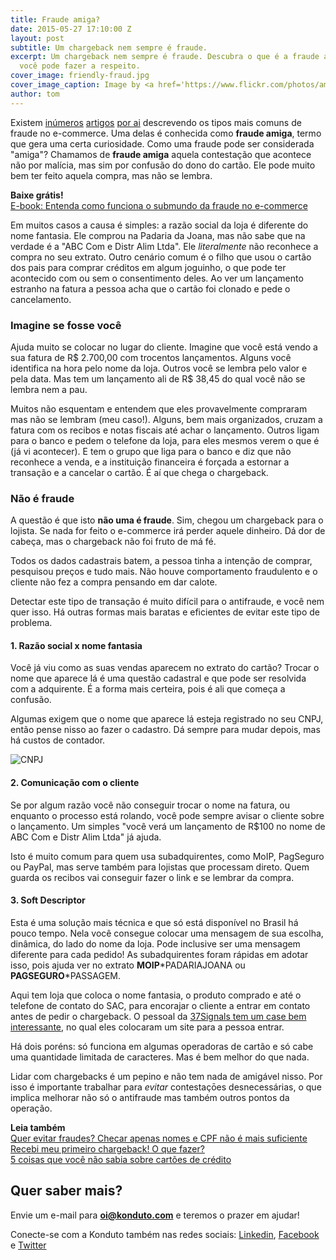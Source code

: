 ```yaml
---
title: Fraude amiga?
date: 2015-05-27 17:10:00 Z
layout: post
subtitle: Um chargeback nem sempre é fraude.
excerpt: Um chargeback nem sempre é fraude. Descubra o que é a fraude amiga e o que
  você pode fazer a respeito.
cover_image: friendly-fraud.jpg
cover_image_caption: Image by <a href='https://www.flickr.com/photos/ameriswede/'>_Dinkel_</a>
author: tom
---
```


Existem [inúmeros](http://www.cursodeecommerce.com.br/blog/tipos-de-fraudes-com-cartoes-de-credito-ecommerce/) [artigos](http://ecommercepordentro.com/tipos-fraude-cartao-credito/) [por ai](http://www.albertovalle.com.br/fraudes-cartoes-de-credito-lojas-virtuais/) descrevendo os tipos mais comuns de fraude no e-commerce. Uma delas é conhecida como **fraude amiga**, termo que gera uma certa curiosidade. Como uma fraude pode ser considerada "amiga"? Chamamos de **fraude amiga** aquela contestação que acontece não por malícia, mas sim por confusão do dono do cartão. Ele pode muito bem ter feito aquela compra, mas não se lembra.

**Baixe grátis!**   
[E-book: Entenda como funciona o submundo da fraude no e-commerce](http://ebooks.konduto.com/submundo-da-fraude?utm_source=konduto&utm_medium=blog&utm_campaign=conteudo)

Em muitos casos a causa é simples: a razão social da loja é diferente do nome fantasia. Ele comprou na Padaria da Joana, mas não sabe que na verdade é a "ABC Com e Distr Alim Ltda". Ele *literalmente* não reconhece a compra no seu extrato. Outro cenário comum é o filho que usou o cartão dos pais para comprar créditos em algum joguinho, o que pode ter acontecido com ou sem o consentimento deles. Ao ver um lançamento estranho na fatura a pessoa acha que o cartão foi clonado e pede o cancelamento.

### Imagine se fosse você

Ajuda muito se colocar no lugar do cliente. Imagine que você está vendo a sua fatura de R$ 2.700,00 com trocentos lançamentos. Alguns você identifica na hora pelo nome da loja. Outros você se lembra pelo valor e pela data. Mas tem um lançamento ali de R$ 38,45 do qual você não se lembra nem a pau.

Muitos não esquentam e entendem que eles provavelmente compraram mas não se lembram (meu caso!). Alguns, bem mais organizados, cruzam a fatura com os recibos e notas fiscais até achar o lançamento. Outros ligam para o banco e pedem o telefone da loja, para eles mesmos verem o que é (já vi acontecer). E tem o grupo que liga para o banco e diz que não reconhece a venda, e a instituição financeira é forçada a estornar a transação e a cancelar o cartão. É aí que chega o chargeback.

### Não é fraude

A questão é que isto **não uma é fraude**. Sim, chegou um chargeback para o lojista. Se nada for feito o e-commerce irá perder aquele dinheiro. Dá dor de cabeça, mas o chargeback não foi fruto de má fé.

Todos os dados cadastrais batem, a pessoa tinha a intenção de comprar, pesquisou preços e tudo mais. Não houve comportamento fraudulento e o cliente não fez a compra pensando em dar calote.

Detectar este tipo de transação é muito difícil para o antifraude, e você nem quer isso. Há outras formas mais baratas e eficientes de evitar este tipo de problema.

#### 1. Razão social x nome fantasia

Você já viu como as suas vendas aparecem no extrato do cartão? Trocar o nome que aparece lá é uma questão cadastral e que pode ser resolvida com a adquirente. É
a forma mais certeira, pois é ali que começa a confusão. 

Algumas exigem que o nome que aparece lá esteja registrado no seu CNPJ, então pense nisso ao fazer o cadastro. Dá sempre para mudar depois, mas há custos de contador.

![CNPJ](/images/cnpj_konduto.png)


#### 2. Comunicação com o cliente

Se por algum razão você não conseguir trocar o nome na fatura, ou enquanto o processo está rolando, você pode sempre avisar o cliente sobre o lançamento. Um simples "você verá um lançamento de R$100 no nome de ABC Com e Distr Alim Ltda" já ajuda.

Isto é muito comum para quem usa subadquirentes, como MoIP, PagSeguro ou PayPal, mas serve também para lojistas que processam direto. Quem guarda os recibos vai
conseguir fazer o link e se lembrar da compra.

#### 3. Soft Descriptor

Esta é uma solução mais técnica e que só está disponível no Brasil há pouco tempo. Nela você consegue colocar uma mensagem de sua escolha, dinâmica, do lado do nome da loja. Pode inclusive ser uma mensagem diferente para cada pedido! As subadquirentes foram rápidas em adotar isso, pois ajuda ver no extrato **MOIP**\*PADARIAJOANA ou **PAGSEGURO**\*PASSAGEM.

Aqui tem loja que coloca o nome fantasia, o produto comprado e até o telefone de contato do SAC, para encorajar o cliente a entrar em contato antes de pedir o chargeback. O pessoal da [37Signals tem um case bem interessante](https://signalvnoise.com/posts/1545-how-we-reduced-chargebacks-by-30-as-a-percentage-of-sales), no qual eles colocaram um site para a pessoa entrar.

Há dois poréns: só funciona em algumas operadoras de cartão e só cabe uma quantidade limitada de caracteres. Mas é bem melhor do que nada.

Lidar com chargebacks é um pepino e não tem nada de amigável nisso. Por isso é importante trabalhar para *evitar* contestaçōes desnecessárias, o que implica melhorar não só o antifraude mas também outros pontos da operação.

**Leia também**  
[Quer evitar fraudes? Checar apenas nomes e CPF não é mais suficiente](https://blog.konduto.com/pt/2014/10/porque-checar-apenas-nome-e-cpf-ja-nao-e-suficiente-na-analise-manual?utm_source=konduto&utm_medium=blog&utm_campaign=conteudo)  
[Recebi meu primeiro chargeback! O que fazer?](https://blog.konduto.com/pt/2014/09/o-que-fazer-quando-recebe-o-primeiro-chargeback?utm_source=konduto&utm_medium=blog&utm_campaign=conteudo)  
[5 coisas que você não sabia sobre cartões de crédito](https://blog.konduto.com/pt/2014/09/5-coisas-que-voce-nao-sabia-sobre-cartao-de-credito?utm_source=konduto&utm_medium=blog&utm_campaign=conteudo)  

## Quer saber mais? 

Envie um e-mail para **oi@konduto.com** e teremos o prazer em ajudar!		

Conecte-se com a Konduto também nas redes sociais: [Linkedin](https://www.linkedin.com/company/konduto), [Facebook](https://www.facebook.com/konduto) e [Twitter](https://twitter.com/Konduto_)